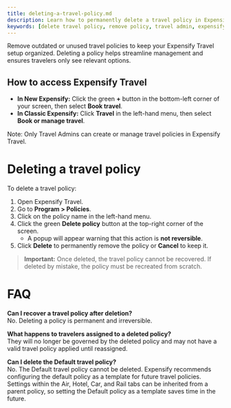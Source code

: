 ```yaml
---
title: deleting-a-travel-policy.md
description: Learn how to permanently delete a travel policy in Expensify Travel.
keywords: [delete travel policy, remove policy, travel admin, expensify travel settings, spotnana policy]
---
```


Remove outdated or unused travel policies to keep your Expensify Travel setup organized. Deleting a policy helps streamline management and ensures travelers only see relevant options.

## How to access Expensify Travel

- **In New Expensify:** Click the green **+** button in the bottom-left corner of your screen, then select **Book travel**.
- **In Classic Expensify:** Click **Travel** in the left-hand menu, then select **Book or manage travel**.

Note: Only Travel Admins can create or manage travel policies in Expensify Travel.

# Deleting a travel policy

To delete a travel policy:
1. Open Expensify Travel.
2. Go to **Program > Policies**.
3. Click on the policy name in the left-hand menu.
4. Click the green **Delete policy** button at the top-right corner of the screen.
    - A popup will appear warning that this action is **not reversible**.
5. Click **Delete** to permanently remove the policy or **Cancel** to keep it.

> **Important:** Once deleted, the travel policy cannot be recovered. If deleted by mistake, the policy must be recreated from scratch.

# FAQ

**Can I recover a travel policy after deletion?**  
No. Deleting a policy is permanent and irreversible.

**What happens to travelers assigned to a deleted policy?**  
They will no longer be governed by the deleted policy and may not have a valid travel policy applied until reassigned.

**Can I delete the Default travel policy?**  
No. The Default travel policy cannot be deleted. Expensify recommends configuring the default policy as a template for future travel policies. Settings within the Air, Hotel, Car, and Rail tabs can be inherited from a parent policy, so setting the Default policy as a template saves time in the future.

